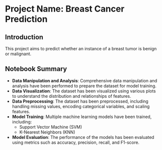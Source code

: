 
# Project Name: Breast Cancer Prediction

## Introduction

This project aims to predict whether an instance of a breast tumor is benign or malignant. 

## Notebook Summary

- **Data Manipulation and Analysis**: Comprehensive data manipulation and analysis have been performed to prepare the dataset for model training.
- **Data Visualization**: The dataset has been visualized using various plots to understand the distribution and relationships of features.
- **Data Preprocessing**: The dataset has been preprocessed, including handling missing values, encoding categorical variables, and scaling features.
- **Model Training**: Multiple machine learning models have been trained, including:
  - Support Vector Machine (SVM)
  - K-Nearest Neighbors (KNN)
- **Model Evaluation**: The performance of the models has been evaluated using metrics such as accuracy, precision, recall, and F1-score.
